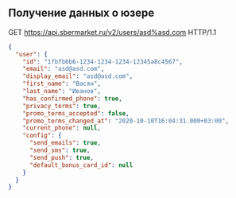 ## Получение данных о юзере
GET https://api.sbermarket.ru/v2/users/asd%asd.com HTTP/1.1

```JSON
{
  "user": {
    "id": "1fbfb6b6-1234-1234-1234-12345a8c4567",
    "email": "asd@asd.com",
    "display_email": "asd@asd.com",
    "first_name": "Васян",
    "last_name": "Иванов",
    "has_confirmed_phone": true,
    "privacy_terms": true,
    "promo_terms_accepted": false,
    "promo_terms_changed_at": "2020-10-10T16:04:31.000+03:00",
    "current_phone": null,
    "config": {
      "send_emails": true,
      "send_sms": true,
      "send_push": true,
      "default_bonus_card_id": null
    }
  }
}
```